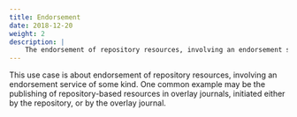 ```yaml
---
title: Endorsement
date: 2018-12-20
weight: 2
description: |
    The endorsement of repository resources, involving an endorsement service of some kind - such as an overlay-journal. One common example may be the publishing of repository-based resources in overlay journals, initiated either by the repository, or by a repository content aggregation service, or by the overlay journal
---
```


This use case is about endorsement of repository resources, involving an endorsement service of some kind. One common example may be the publishing of repository-based resources in overlay journals, initiated either by the repository, or by the overlay journal.

[//]: # (## Overlay journals)

[//]: # (In the overlay publishing model, a journal performs peer review and endorsement of an article or preprint, but it doesn’t publish articles on its website. Rather, the journal’s website links to final article versions hosted in an online repository. In some cases, the final article versions may also be mirrored on the journal website. The overlay publishing process usually involves a number of steps that can be automated using the Notify technologies.)
